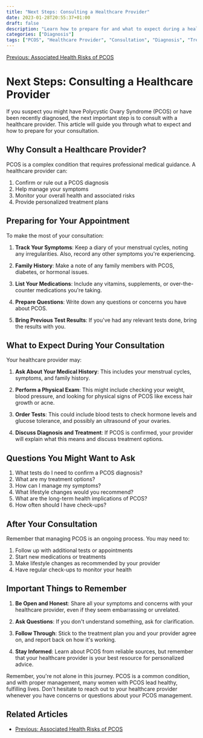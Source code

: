 ```yaml
---
title: "Next Steps: Consulting a Healthcare Provider"
date: 2023-01-28T20:55:37+01:00
draft: false
description: "Learn how to prepare for and what to expect during a healthcare provider consultation for PCOS diagnosis and management."
categories: ["Diagnosis"]
tags: ["PCOS", "Healthcare Provider", "Consultation", "Diagnosis", "Treatment"]
---
```


[Previous: Associated Health Risks of PCOS](../associated-health-risks-pcos)

# Next Steps: Consulting a Healthcare Provider

If you suspect you might have Polycystic Ovary Syndrome (PCOS) or have been recently diagnosed, the next important step is to consult with a healthcare provider. This article will guide you through what to expect and how to prepare for your consultation.

## Why Consult a Healthcare Provider?

PCOS is a complex condition that requires professional medical guidance. A healthcare provider can:

1. Confirm or rule out a PCOS diagnosis
2. Help manage your symptoms
3. Monitor your overall health and associated risks
4. Provide personalized treatment plans

## Preparing for Your Appointment

To make the most of your consultation:

1. **Track Your Symptoms**: Keep a diary of your menstrual cycles, noting any irregularities. Also, record any other symptoms you're experiencing.

2. **Family History**: Make a note of any family members with PCOS, diabetes, or hormonal issues.

3. **List Your Medications**: Include any vitamins, supplements, or over-the-counter medications you're taking.

4. **Prepare Questions**: Write down any questions or concerns you have about PCOS.

5. **Bring Previous Test Results**: If you've had any relevant tests done, bring the results with you.

## What to Expect During Your Consultation

Your healthcare provider may:

1. **Ask About Your Medical History**: This includes your menstrual cycles, symptoms, and family history.

2. **Perform a Physical Exam**: This might include checking your weight, blood pressure, and looking for physical signs of PCOS like excess hair growth or acne.

3. **Order Tests**: This could include blood tests to check hormone levels and glucose tolerance, and possibly an ultrasound of your ovaries.

4. **Discuss Diagnosis and Treatment**: If PCOS is confirmed, your provider will explain what this means and discuss treatment options.

## Questions You Might Want to Ask

1. What tests do I need to confirm a PCOS diagnosis?
2. What are my treatment options?
3. How can I manage my symptoms?
4. What lifestyle changes would you recommend?
5. What are the long-term health implications of PCOS?
6. How often should I have check-ups?

## After Your Consultation

Remember that managing PCOS is an ongoing process. You may need to:

1. Follow up with additional tests or appointments
2. Start new medications or treatments
3. Make lifestyle changes as recommended by your provider
4. Have regular check-ups to monitor your health

## Important Things to Remember

1. **Be Open and Honest**: Share all your symptoms and concerns with your healthcare provider, even if they seem embarrassing or unrelated.

2. **Ask Questions**: If you don't understand something, ask for clarification.

3. **Follow Through**: Stick to the treatment plan you and your provider agree on, and report back on how it's working.

4. **Stay Informed**: Learn about PCOS from reliable sources, but remember that your healthcare provider is your best resource for personalized advice.

Remember, you're not alone in this journey. PCOS is a common condition, and with proper management, many women with PCOS lead healthy, fulfilling lives. Don't hesitate to reach out to your healthcare provider whenever you have concerns or questions about your PCOS management.

## Related Articles

- [Previous: Associated Health Risks of PCOS](../associated-health-risks-pcos)
